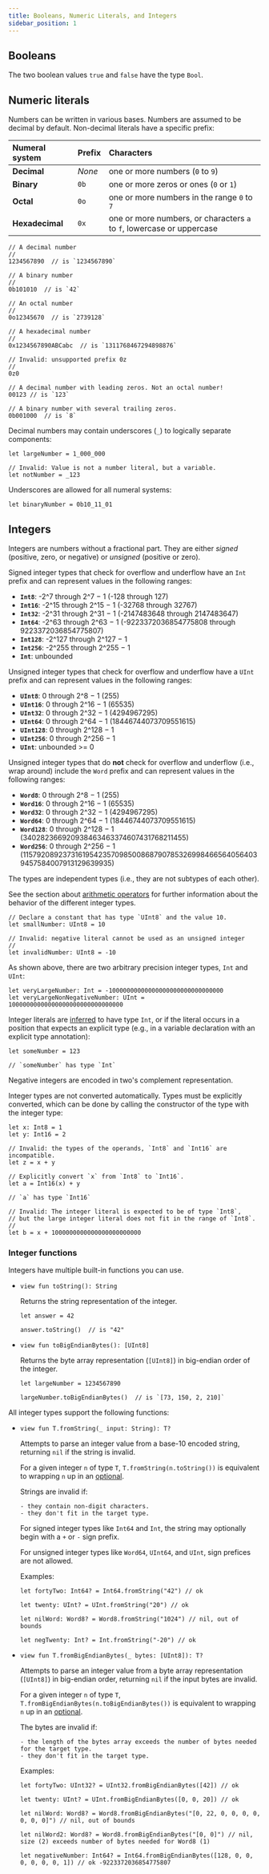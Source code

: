 ```yaml
---
title: Booleans, Numeric Literals, and Integers
sidebar_position: 1
---
```


## Booleans

The two boolean values `true` and `false` have the type `Bool`.

## Numeric literals

Numbers can be written in various bases. Numbers are assumed to be decimal by default. Non-decimal literals have a specific prefix:

| Numeral system  | Prefix | Characters                                                            |
| :-------------- | :----- | :-------------------------------------------------------------------- |
| **Decimal**     | _None_ | one or more numbers (`0` to `9`)                                      |
| **Binary**      | `0b`   | one or more zeros or ones (`0` or `1`)                                |
| **Octal**       | `0o`   | one or more numbers in the range `0` to `7`                           |
| **Hexadecimal** | `0x`   | one or more numbers, or characters `a` to `f`, lowercase or uppercase |

```cadence
// A decimal number
//
1234567890  // is `1234567890`

// A binary number
//
0b101010  // is `42`

// An octal number
//
0o12345670  // is `2739128`

// A hexadecimal number
//
0x1234567890ABCabc  // is `1311768467294898876`

// Invalid: unsupported prefix 0z
//
0z0

// A decimal number with leading zeros. Not an octal number!
00123 // is `123`

// A binary number with several trailing zeros.
0b001000  // is `8`
```

Decimal numbers may contain underscores (`_`) to logically separate components:

```cadence
let largeNumber = 1_000_000

// Invalid: Value is not a number literal, but a variable.
let notNumber = _123
```

Underscores are allowed for all numeral systems:

```cadence
let binaryNumber = 0b10_11_01
```

## Integers

Integers are numbers without a fractional part. They are either _signed_ (positive, zero, or negative) or _unsigned_ (positive or zero).

Signed integer types that check for overflow and underflow have an `Int` prefix and can represent values in the following ranges:

- **`Int8`**: -2^7 through 2^7 − 1 (-128 through 127)
- **`Int16`**: -2^15 through 2^15 − 1 (-32768 through 32767)
- **`Int32`**: -2^31 through 2^31 − 1 (-2147483648 through 2147483647)
- **`Int64`**: -2^63 through 2^63 − 1 (-9223372036854775808 through 9223372036854775807)
- **`Int128`**: -2^127 through 2^127 − 1
- **`Int256`**: -2^255 through 2^255 − 1
- **`Int`**: unbounded

Unsigned integer types that check for overflow and underflow have a `UInt` prefix and can represent values in the following ranges:

- **`UInt8`**: 0 through 2^8 − 1 (255)
- **`UInt16`**: 0 through 2^16 − 1 (65535)
- **`UInt32`**: 0 through 2^32 − 1 (4294967295)
- **`UInt64`**: 0 through 2^64 − 1 (18446744073709551615)
- **`UInt128`**: 0 through 2^128 − 1
- **`UInt256`**: 0 through 2^256 − 1
- **`UInt`**: unbounded >= 0

Unsigned integer types that do **not** check for overflow and underflow (i.e., wrap around) include the `Word` prefix and can represent values in the following ranges:

- **`Word8`**: 0 through 2^8 − 1 (255)
- **`Word16`**: 0 through 2^16 − 1 (65535)
- **`Word32`**: 0 through 2^32 − 1 (4294967295)
- **`Word64`**: 0 through 2^64 − 1 (18446744073709551615)
- **`Word128`**: 0 through 2^128 − 1 (340282366920938463463374607431768211455)
- **`Word256`**: 0 through 2^256 − 1 (115792089237316195423570985008687907853269984665640564039457584007913129639935)

The types are independent types (i.e., they are not subtypes of each other).

See the section about [arithmetic operators] for further information about the behavior of the different integer types.

```cadence
// Declare a constant that has type `UInt8` and the value 10.
let smallNumber: UInt8 = 10
```

```cadence
// Invalid: negative literal cannot be used as an unsigned integer
//
let invalidNumber: UInt8 = -10
```

As shown above, there are two arbitrary precision integer types, `Int` and `UInt`:

```cadence
let veryLargeNumber: Int = -10000000000000000000000000000000
let veryLargeNonNegativeNumber: UInt = 10000000000000000000000000000000
```

Integer literals are [inferred] to have type `Int`, or if the literal occurs in a position that expects an explicit type (e.g., in a variable declaration with an explicit type annotation):

```cadence
let someNumber = 123

// `someNumber` has type `Int`
```

Negative integers are encoded in two's complement representation.

Integer types are not converted automatically. Types must be explicitly converted, which can be done by calling the constructor of the type with the integer type:

```cadence
let x: Int8 = 1
let y: Int16 = 2

// Invalid: the types of the operands, `Int8` and `Int16` are incompatible.
let z = x + y

// Explicitly convert `x` from `Int8` to `Int16`.
let a = Int16(x) + y

// `a` has type `Int16`

// Invalid: The integer literal is expected to be of type `Int8`,
// but the large integer literal does not fit in the range of `Int8`.
//
let b = x + 1000000000000000000000000
```

### Integer functions

Integers have multiple built-in functions you can use.

-
    ```cadence
    view fun toString(): String
    ```

    Returns the string representation of the integer.

    ```cadence
    let answer = 42

    answer.toString()  // is "42"
    ```

-
    ```cadence
    view fun toBigEndianBytes(): [UInt8]
    ```

    Returns the byte array representation (`[UInt8]`) in big-endian order of the integer.

    ```cadence
    let largeNumber = 1234567890

    largeNumber.toBigEndianBytes()  // is `[73, 150, 2, 210]`
    ```

All integer types support the following functions:

-
    ```cadence
    view fun T.fromString(_ input: String): T?
    ```

    Attempts to parse an integer value from a base-10 encoded string, returning `nil` if the string is invalid.

    For a given integer `n` of type `T`, `T.fromString(n.toString())` is equivalent to wrapping `n` up in an [optional].

    Strings are invalid if:

      - they contain non-digit characters.
      - they don't fit in the target type.

    For signed integer types like `Int64` and `Int`, the string may optionally begin with a `+` or `-` sign prefix.

    For unsigned integer types like `Word64`, `UInt64`, and `UInt`, sign prefices are not allowed.

    Examples:

    ```cadence
    let fortyTwo: Int64? = Int64.fromString("42") // ok

    let twenty: UInt? = UInt.fromString("20") // ok

    let nilWord: Word8? = Word8.fromString("1024") // nil, out of bounds

    let negTwenty: Int? = Int.fromString("-20") // ok
    ```

-
    ```cadence
    view fun T.fromBigEndianBytes(_ bytes: [UInt8]): T?
    ```

    Attempts to parse an integer value from a byte array representation (`[UInt8]`) in big-endian order, returning `nil` if the input bytes are invalid.

    For a given integer `n` of type `T`, `T.fromBigEndianBytes(n.toBigEndianBytes())` is equivalent to wrapping `n` up in an [optional].

    The bytes are invalid if:

      - the length of the bytes array exceeds the number of bytes needed for the target type.
      - they don't fit in the target type.

    Examples:

    ```cadence
    let fortyTwo: UInt32? = UInt32.fromBigEndianBytes([42]) // ok

    let twenty: UInt? = UInt.fromBigEndianBytes([0, 0, 20]) // ok

    let nilWord: Word8? = Word8.fromBigEndianBytes("[0, 22, 0, 0, 0, 0, 0, 0, 0]") // nil, out of bounds

    let nilWord2: Word8? = Word8.fromBigEndianBytes("[0, 0]") // nil, size (2) exceeds number of bytes needed for Word8 (1)

    let negativeNumber: Int64? = Int64.fromBigEndianBytes([128, 0, 0, 0, 0, 0, 0, 1]) // ok -9223372036854775807
    ```

<!-- Relative links. Will not render on the page -->

[arithmetic operators]: ../operators.md#arithmetic-operators
[inferred]: ../type-inference.md
[optional]: ./anystruct-anyresource-opts-never.md#optionals